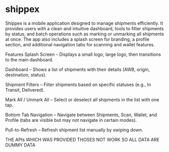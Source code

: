 # shippex

Shippex is a mobile application designed to manage shipments efficiently. It provides users with a clean and intuitive dashboard, tools to filter shipments by status, and batch operations such as marking or unmarking all shipments at once. The app also includes a splash screen for branding, a profile section, and additional navigation tabs for scanning and wallet features.

Features
Splash Screen – Displays a small logo, large logo, then transitions to the main dashboard.

Dashboard – Shows a list of shipments with their details (AWB, origin, destination, status).

Shipment Filters – Filter shipments based on specific statuses (e.g., In Transit, Delivered).

Mark All / Unmark All – Select or deselect all shipments in the list with one tap.

Bottom Tab Navigation – Navigate between Shipments, Scan, Wallet, and Profile (tabs are visible but may not navigate in certain modes).

Pull-to-Refresh – Refresh shipment list manually by swiping down.


THE APIs WHICH WAS PROVIDED THOSES NOT WORK SO ALL DATA ARE DUMMY DATA
